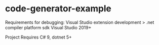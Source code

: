 # code-generator-example

Requirements for debugging:
Visual Studio extension development > .net compiler platform sdk
Visual Studio 2019+

Project
Requires C# 9, dotnet 5+